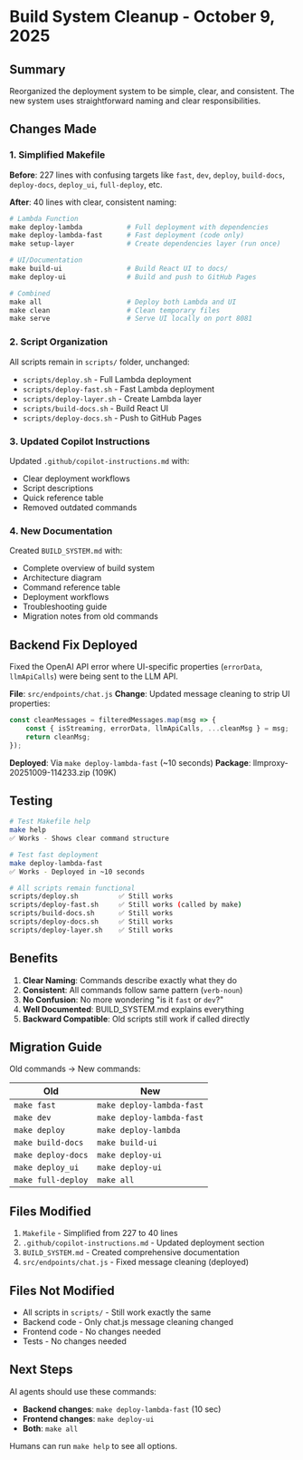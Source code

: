 # Build System Cleanup - October 9, 2025

## Summary

Reorganized the deployment system to be simple, clear, and consistent. The new system uses straightforward naming and clear responsibilities.

## Changes Made

### 1. Simplified Makefile

**Before**: 227 lines with confusing targets like `fast`, `dev`, `deploy`, `build-docs`, `deploy-docs`, `deploy_ui`, `full-deploy`, etc.

**After**: 40 lines with clear, consistent naming:

```makefile
# Lambda Function
make deploy-lambda           # Full deployment with dependencies
make deploy-lambda-fast      # Fast deployment (code only)
make setup-layer             # Create dependencies layer (run once)

# UI/Documentation
make build-ui                # Build React UI to docs/
make deploy-ui               # Build and push to GitHub Pages

# Combined
make all                     # Deploy both Lambda and UI
make clean                   # Clean temporary files
make serve                   # Serve UI locally on port 8081
```

### 2. Script Organization

All scripts remain in `scripts/` folder, unchanged:
- `scripts/deploy.sh` - Full Lambda deployment
- `scripts/deploy-fast.sh` - Fast Lambda deployment  
- `scripts/deploy-layer.sh` - Create Lambda layer
- `scripts/build-docs.sh` - Build React UI
- `scripts/deploy-docs.sh` - Push to GitHub Pages

### 3. Updated Copilot Instructions

Updated `.github/copilot-instructions.md` with:
- Clear deployment workflows
- Script descriptions
- Quick reference table
- Removed outdated commands

### 4. New Documentation

Created `BUILD_SYSTEM.md` with:
- Complete overview of build system
- Architecture diagram
- Command reference table
- Deployment workflows
- Troubleshooting guide
- Migration notes from old commands

## Backend Fix Deployed

Fixed the OpenAI API error where UI-specific properties (`errorData`, `llmApiCalls`) were being sent to the LLM API.

**File**: `src/endpoints/chat.js`
**Change**: Updated message cleaning to strip UI properties:
```javascript
const cleanMessages = filteredMessages.map(msg => {
    const { isStreaming, errorData, llmApiCalls, ...cleanMsg } = msg;
    return cleanMsg;
});
```

**Deployed**: Via `make deploy-lambda-fast` (~10 seconds)
**Package**: llmproxy-20251009-114233.zip (109K)

## Testing

```bash
# Test Makefile help
make help
✅ Works - Shows clear command structure

# Test fast deployment  
make deploy-lambda-fast
✅ Works - Deployed in ~10 seconds

# All scripts remain functional
scripts/deploy.sh          ✅ Still works
scripts/deploy-fast.sh     ✅ Still works (called by make)
scripts/build-docs.sh      ✅ Still works
scripts/deploy-docs.sh     ✅ Still works
scripts/deploy-layer.sh    ✅ Still works
```

## Benefits

1. **Clear Naming**: Commands describe exactly what they do
2. **Consistent**: All commands follow same pattern (`verb-noun`)
3. **No Confusion**: No more wondering "is it `fast` or `dev`?"
4. **Well Documented**: BUILD_SYSTEM.md explains everything
5. **Backward Compatible**: Old scripts still work if called directly

## Migration Guide

Old commands → New commands:

| Old | New |
|-----|-----|
| `make fast` | `make deploy-lambda-fast` |
| `make dev` | `make deploy-lambda-fast` |
| `make deploy` | `make deploy-lambda` |
| `make build-docs` | `make build-ui` |
| `make deploy-docs` | `make deploy-ui` |
| `make deploy_ui` | `make deploy-ui` |
| `make full-deploy` | `make all` |

## Files Modified

1. `Makefile` - Simplified from 227 to 40 lines
2. `.github/copilot-instructions.md` - Updated deployment section
3. `BUILD_SYSTEM.md` - Created comprehensive documentation
4. `src/endpoints/chat.js` - Fixed message cleaning (deployed)

## Files Not Modified

- All scripts in `scripts/` - Still work exactly the same
- Backend code - Only chat.js message cleaning changed
- Frontend code - No changes needed
- Tests - No changes needed

## Next Steps

AI agents should use these commands:
- **Backend changes**: `make deploy-lambda-fast` (10 sec)
- **Frontend changes**: `make deploy-ui`
- **Both**: `make all`

Humans can run `make help` to see all options.
